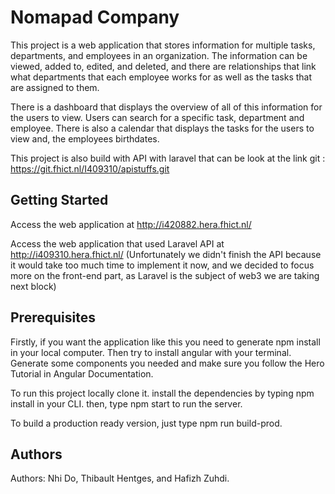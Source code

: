 # Nomapad Company

This project is a web application that stores information for multiple tasks, departments, and employees in an organization. The information can be viewed, added to, edited, and deleted, and there are relationships that link what departments that each employee works for as well as the tasks that are assigned to them.

There is a dashboard that displays the overview of all of this information for the users to view. Users can search for a specific task, department and employee. There is also a calendar that displays the tasks for the users to view and, the employees birthdates.

This project is also build with API with laravel that can be look at the link git : https://git.fhict.nl/I409310/apistuffs.git


## Getting Started

Access the web application at http://i420882.hera.fhict.nl/

Access the web application that used Laravel API at  http://i409310.hera.fhict.nl/ (Unfortunately we didn't finish the API because it would take too much time to implement it now, and we decided to focus more on the front-end part, as Laravel is the subject of web3 we are taking next block)

## Prerequisites

Firstly, if you want the application like this you need to generate npm install in your local computer. Then try to install angular with your terminal. Generate some components you needed and make sure you follow the Hero Tutorial in Angular Documentation.

To run this project locally clone it.
install the dependencies by typing npm install in your CLI.
then, type npm start to run the server.

To build a production ready version, just type npm run build-prod.

## Authors
Authors: Nhi Do, Thibault Hentges, and Hafizh Zuhdi.
